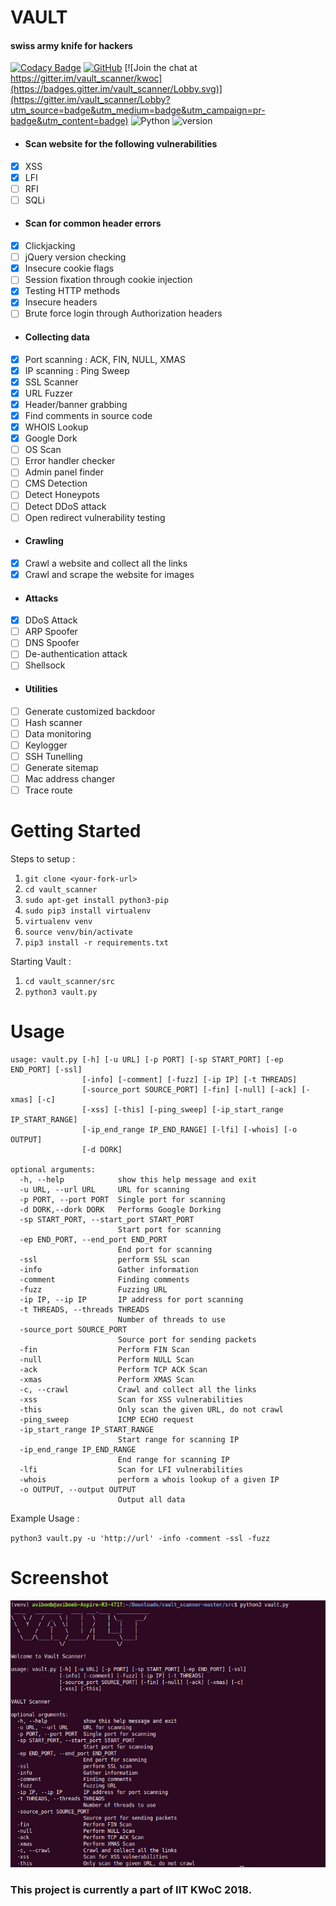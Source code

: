 # VAULT 
#### swiss army knife for hackers

[![Codacy Badge](https://api.codacy.com/project/badge/Grade/740204dd950c4e49841c94f2c32af78a)](https://app.codacy.com/app/abhisharma404/vault_scanner?utm_source=github.com&utm_medium=referral&utm_content=abhisharma404/vault_scanner&utm_campaign=Badge_Grade_Dashboard)
[![GitHub](https://img.shields.io/github/license/mashape/apistatus.svg)](https://github.com/abhisharma404/vault_scanner) 
[![Join the chat at https://gitter.im/vault_scanner/kwoc](https://badges.gitter.im/vault_scanner/Lobby.svg)](https://gitter.im/vault_scanner/Lobby?utm_source=badge&utm_medium=badge&utm_campaign=pr-badge&utm_content=badge) ![Python](https://img.shields.io/badge/python-%3E%3D3-brightgreen.svg)
![version](https://img.shields.io/badge/version-0.1.0-yellow.svg)

* #### Scan website for the following vulnerabilities
- [x] XSS
- [x] LFI
- [ ] RFI
- [ ] SQLi

* #### Scan for common header errors
- [x] Clickjacking
- [ ] jQuery version checking
- [x] Insecure cookie flags
- [ ] Session fixation through cookie injection
- [x] Testing HTTP methods
- [x] Insecure headers
- [ ] Brute force login through Authorization headers

* #### Collecting data
- [x] Port scanning : ACK, FIN, NULL, XMAS
- [x] IP scanning : Ping Sweep
- [x] SSL Scanner
- [x] URL Fuzzer
- [x] Header/banner grabbing
- [x] Find comments in source code
- [x] WHOIS Lookup
- [x] Google Dork
- [ ] OS Scan
- [ ] Error handler checker
- [ ] Admin panel finder
- [ ] CMS Detection
- [ ] Detect Honeypots
- [ ] Detect DDoS attack
- [ ] Open redirect vulnerability testing

* #### Crawling
- [x] Crawl a website and collect all the links
- [x] Crawl and scrape the website for images

* #### Attacks
- [x] DDoS Attack
- [ ] ARP Spoofer
- [ ] DNS Spoofer
- [ ] De-authentication attack
- [ ] Shellsock

* #### Utilities
- [ ] Generate customized backdoor
- [ ] Hash scanner
- [ ] Data monitoring
- [ ] Keylogger
- [ ] SSH Tunelling 
- [ ] Generate sitemap
- [ ] Mac address changer
- [ ] Trace route

# Getting Started

Steps to setup :

1. `git clone <your-fork-url>`
2. `cd vault_scanner`
3. `sudo apt-get install python3-pip`
4. `sudo pip3 install virtualenv`
5. `virtualenv venv`
6. `source venv/bin/activate`
7. `pip3 install -r requirements.txt`

Starting Vault :

1. `cd vault_scanner/src`
2. `python3 vault.py`

# Usage

```
usage: vault.py [-h] [-u URL] [-p PORT] [-sp START_PORT] [-ep END_PORT] [-ssl]
                [-info] [-comment] [-fuzz] [-ip IP] [-t THREADS]
                [-source_port SOURCE_PORT] [-fin] [-null] [-ack] [-xmas] [-c]
                [-xss] [-this] [-ping_sweep] [-ip_start_range IP_START_RANGE]
                [-ip_end_range IP_END_RANGE] [-lfi] [-whois] [-o OUTPUT]
                [-d DORK]

optional arguments:
  -h, --help            show this help message and exit
  -u URL, --url URL     URL for scanning
  -p PORT, --port PORT  Single port for scanning
  -d DORK,--dork DORK   Performs Google Dorking
  -sp START_PORT, --start_port START_PORT
                        Start port for scanning
  -ep END_PORT, --end_port END_PORT
                        End port for scanning
  -ssl                  perform SSL scan
  -info                 Gather information
  -comment              Finding comments
  -fuzz                 Fuzzing URL
  -ip IP, --ip IP       IP address for port scanning
  -t THREADS, --threads THREADS
                        Number of threads to use
  -source_port SOURCE_PORT
                        Source port for sending packets
  -fin                  Perform FIN Scan
  -null                 Perform NULL Scan
  -ack                  Perform TCP ACK Scan
  -xmas                 Perform XMAS Scan
  -c, --crawl           Crawl and collect all the links
  -xss                  Scan for XSS vulnerabilities
  -this                 Only scan the given URL, do not crawl
  -ping_sweep           ICMP ECHO request
  -ip_start_range IP_START_RANGE
                        Start range for scanning IP
  -ip_end_range IP_END_RANGE
                        End range for scanning IP
  -lfi                  Scan for LFI vulnerabilities
  -whois                perform a whois lookup of a given IP
  -o OUTPUT, --output OUTPUT
                        Output all data
```

Example Usage :

`python3 vault.py -u 'http://url' -info -comment -ssl -fuzz`

# Screenshot

![](logo/Initial_Setup.png)

### This project is currently a part of IIT KWoC 2018.
